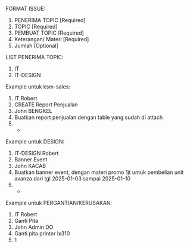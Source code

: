 FORMAT ISSUE:
1. PENERIMA TOPIC [Required]
2. TOPIC [Required]
3. PEMBUAT TOPIC [Required]
4. Keterangan/ Materi [Required]
5. Jumlah [Optional]

LIST PENERIMA TOPIC:
1. IT
2. IT-DESIGN

Example untuk ksm-sales:
1. IT Robert
2. CREATE Report Penjualan
3. John BENGKEL
4. Buatkan report penjualan dengan table yang sudah di attach 
5. -

Example untuk DESIGN:
1. IT-DESIGN Robert
2. Banner Event
3. John KACAB
4. Buatkan banner event, dengan materi promo 1jt untuk pembelian unit avanza dari tgl 2025-01-03 sampai 2025-01-10
5. -

Example untuk PERGANTIAN/KERUSAKAN:
1. IT Robert
2. Ganti Pita
3. John Admin DO
4. Ganti pita printer lx310 
5. 1
